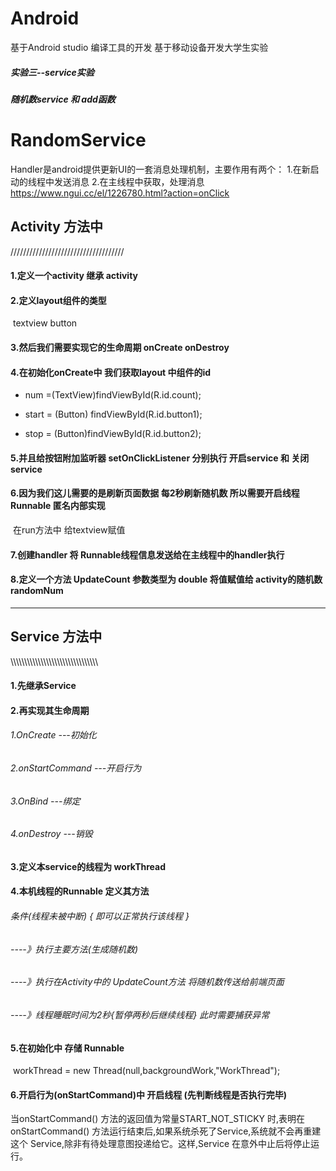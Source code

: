 # Android 
基于Android studio 编译工具的开发
基于移动设备开发大学生实验
##### 实验三--service实验

##### 随机数service 和 add函数


# RandomService

Handler是android提供更新UI的一套消息处理机制，主要作用有两个：
1.在新启动的线程中发送消息
2.在主线程中获取，处理消息
https://www.ngui.cc/el/1226780.html?action=onClick



## Activity 方法中

////////////////////////////////////

#### 1.定义一个activity 继承 activity

#### 2.定义layout组件的类型

​    textview button

#### 3.然后我们需要实现它的生命周期 onCreate  onDestroy

#### 4.在初始化onCreate中 我们获取layout 中组件的id  

- num =(TextView)findViewById(R.id.count);

- start = (Button) findViewById(R.id.button1);

- stop = (Button)findViewById(R.id.button2);

#### 5.并且给按钮附加监听器 setOnClickListener 分别执行 开启service 和 关闭service

#### 6.因为我们这儿需要的是刷新页面数据 每2秒刷新随机数 所以需要开启线程 Runnable 匿名内部实现

​    在run方法中 给textview赋值

#### 7.创建handler 将 Runnable线程信息发送给在主线程中的handler执行

#### 8.定义一个方法 UpdateCount 参数类型为 double 将值赋值给 activity的随机数randomNum

--------------------------------------------------------------------

## Service 方法中

\\\\\\\\\\\\\\\\\\\\\\\\\\\\\\\\\\\\\\\\\\\\\\\\\\\\\\\\\\\\\\\

#### 1.先继承Service 

#### 2.再实现其生命周期 

######     1.OnCreate ---初始化

######     2.onStartCommand ---开启行为

######     3.OnBind ---绑定

######     4.onDestroy ---销毁

#### 3.定义本service的线程为 workThread

#### 4.本机线程的Runnable 定义其方法 

######     条件(线程未被中断) { 即可以正常执行该线程 }

###### ----》执行主要方法(生成随机数)

###### ----》执行在Activity中的 UpdateCount方法 将随机数传送给前端页面

###### ----》线程睡眠时间为2秒{暂停两秒后继续线程} 此时需要捕获异常

#### 5.在初始化中 存储 Runnable

​    workThread = new Thread(null,backgroundWork,"WorkThread");

#### 6.开启行为(onStartCommand)中 开启线程 (先判断线程是否执行完毕)

当onStartCommand() 方法的返回值为常量START_NOT_STICKY 时,表明在 onStartCommand() 方法运行结束后,如果系统杀死了Service,系统就不会再重建这个 Service,除非有待处理意图投递给它。这样,Service 在意外中止后将停止运行。



